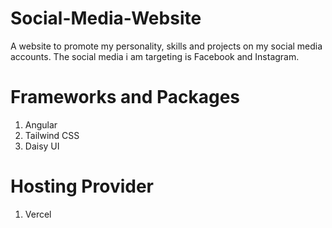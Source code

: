 # Social-Media-Website
A website to promote my personality, skills and projects on my social media accounts. The social media i am targeting is Facebook and Instagram.

# Frameworks and Packages
1. Angular
2. Tailwind CSS
3. Daisy UI

# Hosting Provider
1. Vercel

